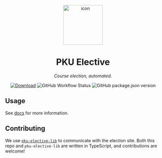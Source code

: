 <div align=center>
  <img src=resources/icon.png alt=icon width=128>
  <h1>PKU Elective</h1>
  <i>Course election, automated.</i>

[![Download](https://flat.badgen.net/badge/download%20via/nightly.link/blue)](https://nightly.link/thezzisu/pku-elective/workflows/build/main)
![GitHub Workflow Status](https://img.shields.io/github/actions/workflow/status/thezzisu/pku-elective/build.yml?logo=github&style=flat-square)
![GitHub package.json version](https://img.shields.io/github/package-json/v/thezzisu/pku-elective?style=flat-square)

</div>

## Usage

See [docs](https://blog.zisu.dev/PKU-Elective-c353809449144adb8c2db85c535783f8) for more information.

## Contributing

We use [`pku-elective-lib`](https://github.com/thezzisu/pku-elective-lib) to communicate with the election site. Both this repo and `pku-elective-lib` are written in TypeScript, and contributions are welcome!
